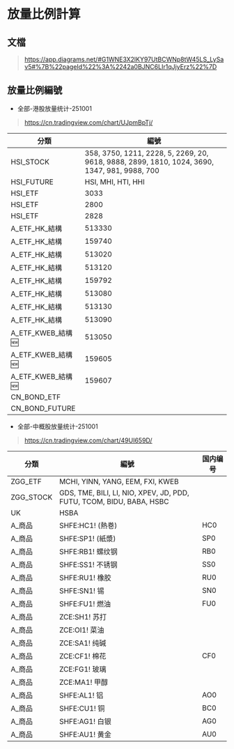 # 放量比例計算

## 文檔
> https://app.diagrams.net/#G1WNE3X2lKY97UtBCWNp8tW45LS_LySav5#%7B%22pageId%22%3A%2242a0BJNC6LIr1qJjyErz%22%7D

## 放量比例編號
- 全部-港股放量统计-251001
> https://cn.tradingview.com/chart/UJpmBpTj/

| 分類 | 編號 |
| --- | --- |
| HSI_STOCK | 358, 3750, 1211, 2228, 5, 2269, 20, 9618, 9888, 2899, 1810, 1024, 3690, 1347, 981, 9988, 700 |
| HSI_FUTURE | HSI, MHI, HTI, HHI |
| HSI_ETF | 3033 |
| HSI_ETF | 2800 |
| HSI_ETF | 2828 |
| A_ETF_HK_結構 | 513330 |
| A_ETF_HK_結構 | 159740 |
| A_ETF_HK_結構 | 513020 |
| A_ETF_HK_結構 | 513120 |
| A_ETF_HK_結構 | 159792 |
| A_ETF_HK_結構 | 513080 |
| A_ETF_HK_結構 | 513130 |
| A_ETF_HK_結構 | 513090 |
| A_ETF_KWEB_結構 🆕 | 513050 |
| A_ETF_KWEB_結構 🆕 | 159605 |
| A_ETF_KWEB_結構 🆕 | 159607 |
| CN_BOND_ETF | |
| CN_BOND_FUTURE| |

- 全部-中概股放量统计-251001
> https://cn.tradingview.com/chart/49UI659D/

| 分類 | 編號 | 国内编号 | 
| --- | --- | --- |
| ZGG_ETF | MCHI, YINN, YANG, EEM, FXI, KWEB | |
| ZGG_STOCK | GDS, TME, BILI, LI, NIO, XPEV, JD, PDD, FUTU, TCOM, BIDU, BABA, HSBC | |
| UK | HSBA | |
| A_商品 | SHFE:HC1! (熱巻) | HC0 |
| A_商品 | SHFE:SP1! (紙漿) | SP0 |
| A_商品 | SHFE:RB1! 螺纹钢 | RB0 |
| A_商品 | SHFE:SS1! 不锈钢 | SS0 |
| A_商品 | SHFE:RU1! 橡胶   | RU0 |
| A_商品 | SHFE:SN1! 锡     | SN0 |
| A_商品 | SHFE:FU1! 燃油   | FU0 |
| A_商品 | ZCE:SH1! 苏打    | |
| A_商品 | ZCE:OI1! 菜油    | |
| A_商品 | ZCE:SA1! 纯碱    | | 
| A_商品 | ZCE:CF1! 棉花    | CF0 |
| A_商品 | ZCE:FG1! 玻璃    | |
| A_商品 | ZCE:MA1! 甲醇    | |
| A_商品 | SHFE:AL1! 铝     | AO0 |
| A_商品 | SHFE:CU1! 铜     | BC0 |
| A_商品 | SHFE:AG1! 白银   | AG0 |
| A_商品 | SHFE:AU1! 黄金   | AU0 |


